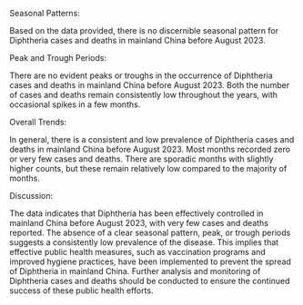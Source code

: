 Seasonal Patterns: 

Based on the data provided, there is no discernible seasonal pattern for Diphtheria cases and deaths in mainland China before August 2023.

Peak and Trough Periods: 

There are no evident peaks or troughs in the occurrence of Diphtheria cases and deaths in mainland China before August 2023. Both the number of cases and deaths remain consistently low throughout the years, with occasional spikes in a few months.

Overall Trends: 

In general, there is a consistent and low prevalence of Diphtheria cases and deaths in mainland China before August 2023. Most months recorded zero or very few cases and deaths. There are sporadic months with slightly higher counts, but these remain relatively low compared to the majority of months.

Discussion: 

The data indicates that Diphtheria has been effectively controlled in mainland China before August 2023, with very few cases and deaths reported. The absence of a clear seasonal pattern, peak, or trough periods suggests a consistently low prevalence of the disease. This implies that effective public health measures, such as vaccination programs and improved hygiene practices, have been implemented to prevent the spread of Diphtheria in mainland China. Further analysis and monitoring of Diphtheria cases and deaths should be conducted to ensure the continued success of these public health efforts.